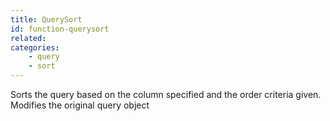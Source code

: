```yaml
---
title: QuerySort
id: function-querysort
related:
categories:
    - query
    - sort
---
```


Sorts the query based on the column specified and the order criteria given. Modifies the original query object
